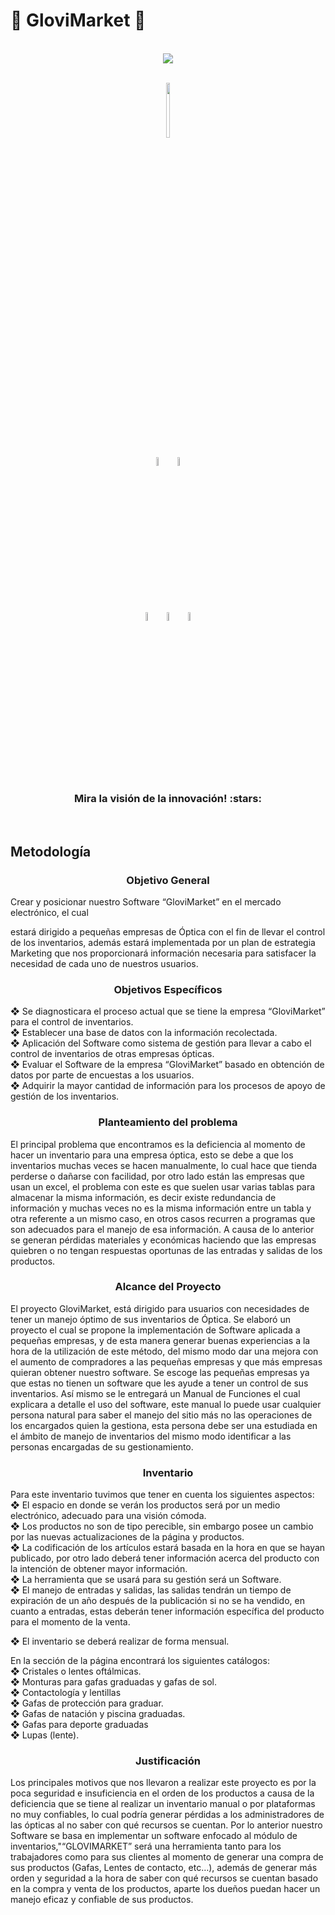 


# :small_red_triangle: GloviMarket :small_red_triangle_down:
<div align="center">
  <br>
  <img src='https://i.imgur.com/UiJjNYy.png'></a>
</div>
 
<br />
<div align="center">
 
<img src='https://i.imgur.com/JeL5Ic2.png' width=10% height=15% ></a>
   
<a href="https://github.com/IIFelipeII" target="_blank"><img src='https://i.imgur.com/P4Kprns.png' width=6% height=6% ></a> </a>
<a href="https://github.com/valeriac24"><img src='https://i.imgur.com/Z4Nsfvs.png' width=6% height=6% ></a>

<a href="https://github.com/andreshg2003"><img src='https://i.imgur.com/KcLPyjj.png' width=6% height=6% ></a>
<a href="https://github.com/jdmendez896"><img src='https://i.imgur.com/Jb3JTjc.png' width=6% height=6% ></a>
<a href="https://github.com/MiltonStivenPinzon"><img src='https://i.imgur.com/CzGj4xW.png' width=6% height=6% ></a>
</div>
</div>
<br />


 <h3 align="center"> Mira la visión de la innovación! :stars:</h3> 

  <p align="center">
  
    
<br>
<h2>Metodología </h2>
<a id="objg"></a>
<h3 align="center" >Objetivo General </h3> 

Crear y posicionar nuestro Software “GloviMarket” en el mercado electrónico, el cual 

estará dirigido a pequeñas empresas de Óptica con el fin de llevar el control de los 
inventarios, además estará implementada por un plan de estrategia Marketing que nos 
proporcionará información necesaria para satisfacer la necesidad de cada uno de 
nuestros usuarios.
<h3 align="center" >Objetivos Específicos </h3> 
 
❖ Se diagnosticara el proceso actual que se tiene la empresa “GloviMarket” para el 
control de inventarios. <br>
❖ Establecer una base de datos con la información recolectada.<br>
❖ Aplicación del Software como sistema de gestión para llevar a cabo el 
control de inventarios de otras empresas ópticas.<br>
❖ Evaluar el Software de la empresa “GloviMarket” basado en obtención de 
datos por parte de encuestas a los usuarios. <br>
❖ Adquirir la mayor cantidad de información para los procesos de apoyo de 
gestión de los inventarios.<br>
<a id="pro"></a>
<h3 align="center" >Planteamiento del problema </h3> 



El principal problema que encontramos es la deficiencia al momento de hacer un inventario para una 
empresa óptica, esto se debe a que los inventarios muchas veces se hacen manualmente, lo cual hace 
que tienda perderse o dañarse con facilidad, por otro lado están las empresas que usan un excel, el 
problema con este es que suelen usar varias tablas para almacenar la misma información, es decir 
existe redundancia de información y muchas veces no es la misma información entre un tabla y otra 
referente a un mismo caso, en otros casos recurren a programas que son adecuados para el manejo de 
esa información. A causa de lo anterior se generan pérdidas materiales y económicas haciendo que las 
empresas quiebren o no tengan respuestas oportunas de las entradas y salidas de los productos.
<a id="alc"></a>

<h3 align="center" >Alcance del Proyecto </h3>

El proyecto GloviMarket, está dirigido para usuarios con necesidades de tener un manejo óptimo de sus 
inventarios de Óptica. Se elaboró un proyecto el cual se propone la implementación de Software aplicada 
a pequeñas empresas, y de esta manera generar buenas experiencias a la hora de la utilización de este 
método, del mismo modo dar una mejora con el aumento de compradores a las pequeñas empresas y que 
más empresas quieran obtener nuestro software. Se escoge las pequeñas empresas ya que estas no 
tienen un software que les ayude a tener un control de sus inventarios. Así mismo se le entregará un 
Manual de Funciones el cual explicara a detalle el uso del software, este manual lo puede usar cualquier 
persona natural para saber el manejo del sitio más no las operaciones de los encargados quien la 
gestiona, esta persona debe ser una estudiada en el ámbito de manejo de inventarios del mismo modo 
identificar a las personas encargadas de su gestionamiento.
<a id="inv"></a>
<h3 align="center" >Inventario </h3>

 Para este inventario tuvimos que tener en cuenta los siguientes aspectos:<br>
❖ El espacio en donde se verán los productos será por un medio electrónico, adecuado para una visión 
cómoda.
<br>
❖ Los productos no son de tipo perecible, sin embargo posee un cambio por las nuevas actualizaciones 
de la página y productos.
<br>
❖ La codificación de los artículos estará basada en la hora en que se hayan publicado, por otro lado 
deberá tener información acerca del producto con la intención de obtener mayor información.
<br>
❖ La herramienta que se usará para su gestión será un Software.
<br>
❖ El manejo de entradas y salidas, las salidas tendrán un tiempo de expiración de un año después de 
la publicación si no se ha vendido, en cuanto a entradas, estas deberán tener información específica 
del producto para el momento de la venta.<br>






❖ El inventario se deberá realizar de forma mensual. <br>

En la sección de la página encontrará los siguientes catálogos:
 <br>
❖ Cristales o lentes oftálmicas.
<br>
❖ Monturas para gafas graduadas y gafas de sol.
<br>
❖ Contactología y lentillas
<br>
❖ Gafas de protección para graduar.
<br>
❖ Gafas de natación y piscina graduadas.
<br>
❖ Gafas para deporte graduadas
<br>
❖ Lupas (lente).<br>



<h3 align="center" >Justificación </h3>
<a id="jus"></a>

Los principales motivos que nos llevaron a realizar este proyecto es por la poca seguridad e 
insuficiencia en el orden de los productos a causa de la deficiencia que se tiene al realizar un 
inventario manual o por plataformas no muy confiables, lo cual podría generar pérdidas a los 
administradores de las ópticas al no saber con qué recursos se cuentan. 
Por lo anterior nuestro Software se basa en implementar un software enfocado al módulo de 
inventarios,"“GLOVIMARKET” será una herramienta tanto para los trabajadores como para sus 
clientes al momento de generar una compra de sus productos (Gafas, Lentes de contacto, etc…), 
además de generar más orden y seguridad a la hora de saber con qué recursos se cuentan basado 
en la compra y venta de los productos, aparte los dueños puedan hacer un manejo eficaz y confiable 
de sus productos.
<br>



